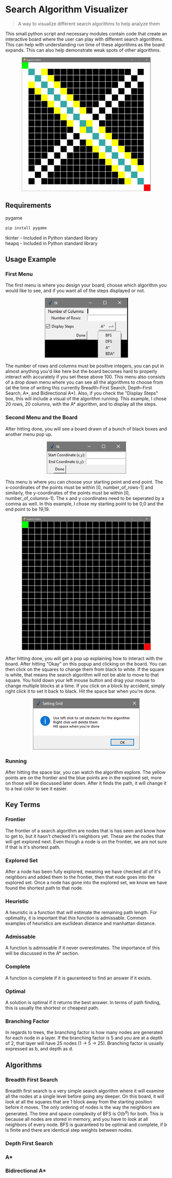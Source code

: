 # Search Algorithm Visualizer
> A way to visualize different search algorithms to help analyze them

This small python script and necessary modules contain code that create an interactive board where the user can play with different search algorithms. This can help with understanding run time of these algorithms as the board expands. This can also help demonstrate weak spots of other algorithms. 

<p align="center">
  <img width="402" height="416" src="figures/answered_board.png">
</p>

## Requirements
pygame
```sh
pip install pygame
```
tkinter - Included in Python standard library\
heapq - Included in Python standard library

## Usage Example
### First Menu
The first menu is where you design your board, choose which algorithm you would like to see, and if you want all of the steps displayed or not.

<p align="center">
  <img width="259" height="186" src="figures/first_menu_drop_down.png">
</p>

The number of rows and columns must be positive integers, you can put in almost anything you'd like here but the board becomes hard to properly interact with accurately if you set these above 100. This menu also consists of a drop down menu where you can see all the algorithms to choose from (at the time of writing this currently Breadth-First Search, Depth-First Search, A*, and Bidirectional A*). Also, if you check the "Display Steps" box, this will include a visual of the algorithm running. This example, I chose 20 rows, 20 columns, with the A* algorithm, and to display all the steps.

### Second Menu and the Board
After hitting done, you will see a board drawn of a bunch of black boxes and another menu pop up.

<p align="center">
  <img width="247" height="100" src="figures/second_menu.png">
</p>

This menu is where you can choose your starting point and end point. The x-coordinates of the points must be within [0, number_of_rows-1] and similarly, the y-coordinates of the points must be within [0, number_of_columns-1]. The x and y coordinates need to be seperated by a comma as well. In this example, I chose my starting point to be 0,0 and the end point to be 19,19.

<p align="center">
  <img width="402" height="416" src="figures/board.png">
</p>

After hitting done, you will get a pop up explaining how to interact with the board. After hitting "Okay" on this popup and clicking on the board. You can then click on the squares to change them from black to white. If the square is white, that means the search algorithm will not be able to move to that square. You hold down your left mouse button and drag your mouse to change multiple blocks at a time. If you click on a block by accident, simply right click it to set it back to black. Hit the space bar when you're done.

<p align="center">
  <img width="332" height="159" src="figures/grid_instructions.png">
</p>

### Running

After hitting the space bar, you can watch the algorithm explore. The yellow points are on the frontier and the blue points are in the explored set, more on those will be discussed later down. After it finds the path, it will change it to a teal color to see it easier.

## Key Terms
### Frontier
The frontier of a search algorithm are nodes that is has seen and know how to get to, but it hasn't checked it's neighbors yet. These are the nodes that will get explored next. Even though a node is on the frontier, we are not sure if that is it's shortest path.

### Explored Set
After a node has been fully explored, meaning we have checked all of it's neighbors and added them to the frontier, then that node goes into the explored set. Once a node has gone into the explored set, we know we have found the shortest path to that node. 

### Heuristic
A heuristic is a function that will estimate the remaining path length. For optimality, it is important that this function is admissable. Common examples of heuristics are euclidean distance and manhattan distance.

### Admissable
A function is admissable if it never overestimates. The importance of this will be discussed in the A* section. 

### Complete
A function is complete if it is gauranteed to find an answer if it exists.

### Optimal
A solution is optimal if it returns the best answer. In terms of path finding, this is usually the shortest or cheapest path. 

### Branching Factor
In regards to trees, the branching factor is how many nodes are generated for each node in a layer. If the branching factor is 5 and you are at a depth of 2, that layer will have 25 nodes (1 -> 5 -> 25). Branching factor is usually expressed as b, and depth as d.

## Algorithms
### Breadth First Search

Breadth first search is a very simple search algorithm where it will examine all the nodes at a single level before going any deeper. On this board, it will look at all the squares that are 1 block away from the starting position before it moves. The only ordering of nodes is the way the neighbors are generated. The time and space complexity of BFS is O(b<sup>d</sup>) for both. This is because all nodes are stored in memory, and you have to look at all neighbors of every node. BFS is guaranteed to be optimal and complete, if b is finite and there are identical step weights between nodes. 

### Depth First Search
### A*
### Bidirectional A*
